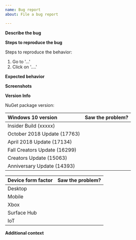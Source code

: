 ```yaml
---
name: Bug report
about: File a bug report

---
```


**Describe the bug**
<!-- Please enter a short, clear description of the bug -->

**Steps to reproduce the bug**
<!-- Please provide any required setup and steps to reproduce the behavior -->
Steps to reproduce the behavior:
1. Go to '...'
2. Click on '....'

**Expected behavior**
<!-- Please provide a description of what you expected to happen-->

**Screenshots**
<!-- If applicable, add screenshots here to help explain your problem -->

**Version Info**
<!-- Please enter your WinUI NuGet package version, OS version(s), and form factor(s) -->

NuGet package version: 
<!-- [e.g. Microsoft.UI.Xaml 2.0.181011001] -->

<!-- Which Windows versions did you see the issue on? Leave blank if you didn't try that version. -->
| Windows 10 version                  | Saw the problem? |
| :--------------------------------- | :-------------------- |
| Insider Build (xxxxx)                   | <!-- Yes/No? -->   |
| October 2018 Update (17763)   | <!-- Yes/No? -->   |
| April 2018 Update (17134)        | <!-- Yes/No? -->   |
| Fall Creators Update (16299)     | <!-- Yes/No? -->   |
| Creators Update (15063)           | <!-- Yes/No? -->   |
| Anniversary Update (14393)      | <!-- Yes/No? -->   |

<!-- Which device form factors did you see the issue on? Leave blank if you didn't try that device. -->
| Device form factor | Saw the problem? |
| :-------------------- | :------------------- |
| Desktop                 | <!-- Yes/No? -->   |
| Mobile                   | <!-- Yes/No? -->   |
| Xbox                      | <!-- Yes/No? -->   |
| Surface Hub          | <!-- Yes/No? -->    |
| IoT                         | <!-- Yes/No? -->    |


**Additional context**
<!-- Enter any other applicable info here -->
